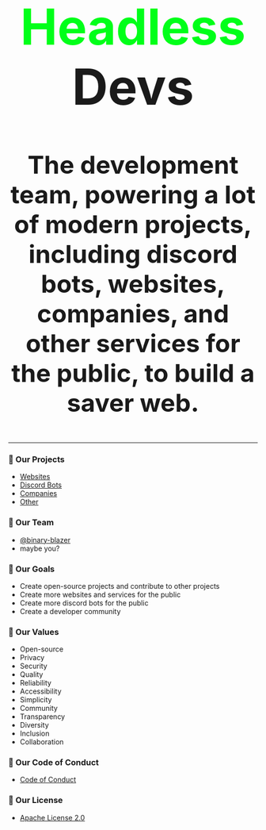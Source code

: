 <div align="center" style="font-size: 50px; font-weight: bold;">
  <h1><span style="color: #00FF19;">Headless</span>Devs</h1>
  <p>
    The development team, powering a lot of modern projects, including discord bots, websites, companies, and other services for the public, to build a saver web.
  </p>
</div>

----

### 📝 Our Projects
- [Websites](https://github.com/HeadlessDevs/.github/blob/main/markdown/websites.md)
- [Discord Bots](https://github.com/HeadlessDevs/.github/blob/main/markdown/discord-bots.md)
- [Companies](https://github.com/HeadlessDevs/.github/blob/main/markdown/companies.md)
- [Other](https://github.com/HeadlessDevs/.github/blob/main/markdown/others.md)

### 👥 Our Team
- [@binary-blazer](https://github.com/binary-blazer)
- maybe you?

### 📝 Our Goals
- Create open-source projects and contribute to other projects
- Create more websites and services for the public
- Create more discord bots for the public
- Create a developer community

### 📝 Our Values
- Open-source
- Privacy
- Security
- Quality
- Reliability
- Accessibility
- Simplicity
- Community
- Transparency
- Diversity
- Inclusion
- Collaboration

### 📝 Our Code of Conduct
- [Code of Conduct](https://github.com/HeadlessDevs/.github/blob/main/CODE_OF_CONDUCT.md)

### 📝 Our License
- [Apache License 2.0](https://github.com/HeadlessDevs/.github/blob/main/LICENSE.md)